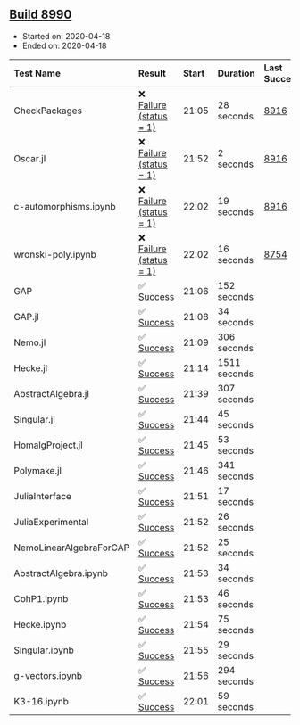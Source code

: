 ## [Build 8990](https://oscarci.mathematik.uni-kl.de/job/oscar/8990/)

* Started on: 2020-04-18
* Ended on: 2020-04-18

| Test Name    | Result | Start | Duration | Last Success | First Failure |
|:-------------|:-------|:------|:---------|:-------------|:--------------|
| CheckPackages | ❌ [Failure (status = 1)](https://oscarci.mathematik.uni-kl.de/job/oscar/8990/artifact/logs/build-8990/CheckPackages.log) | 21:05 | 28 seconds | [8916](https://oscarci.mathematik.uni-kl.de/job/oscar/8916/) | [8920](https://oscarci.mathematik.uni-kl.de/job/oscar/8920/) |
| Oscar.jl | ❌ [Failure (status = 1)](https://oscarci.mathematik.uni-kl.de/job/oscar/8990/artifact/logs/build-8990/Oscar.jl.log) | 21:52 | 2 seconds | [8916](https://oscarci.mathematik.uni-kl.de/job/oscar/8916/) | [8920](https://oscarci.mathematik.uni-kl.de/job/oscar/8920/) |
| c-automorphisms.ipynb | ❌ [Failure (status = 1)](https://oscarci.mathematik.uni-kl.de/job/oscar/8990/artifact/logs/build-8990/c-automorphisms.ipynb.log) | 22:02 | 19 seconds | [8916](https://oscarci.mathematik.uni-kl.de/job/oscar/8916/) | [8920](https://oscarci.mathematik.uni-kl.de/job/oscar/8920/) |
| wronski-poly.ipynb | ❌ [Failure (status = 1)](https://oscarci.mathematik.uni-kl.de/job/oscar/8990/artifact/logs/build-8990/wronski-poly.ipynb.log) | 22:02 | 16 seconds | [8754](https://oscarci.mathematik.uni-kl.de/job/oscar/8754/) | [8755](https://oscarci.mathematik.uni-kl.de/job/oscar/8755/) |
| GAP | ✅ [Success](https://oscarci.mathematik.uni-kl.de/job/oscar/8990/artifact/logs/build-8990/GAP.log) | 21:06 | 152 seconds |  |  |
| GAP.jl | ✅ [Success](https://oscarci.mathematik.uni-kl.de/job/oscar/8990/artifact/logs/build-8990/GAP.jl.log) | 21:08 | 34 seconds |  |  |
| Nemo.jl | ✅ [Success](https://oscarci.mathematik.uni-kl.de/job/oscar/8990/artifact/logs/build-8990/Nemo.jl.log) | 21:09 | 306 seconds |  |  |
| Hecke.jl | ✅ [Success](https://oscarci.mathematik.uni-kl.de/job/oscar/8990/artifact/logs/build-8990/Hecke.jl.log) | 21:14 | 1511 seconds |  |  |
| AbstractAlgebra.jl | ✅ [Success](https://oscarci.mathematik.uni-kl.de/job/oscar/8990/artifact/logs/build-8990/AbstractAlgebra.jl.log) | 21:39 | 307 seconds |  |  |
| Singular.jl | ✅ [Success](https://oscarci.mathematik.uni-kl.de/job/oscar/8990/artifact/logs/build-8990/Singular.jl.log) | 21:44 | 45 seconds |  |  |
| HomalgProject.jl | ✅ [Success](https://oscarci.mathematik.uni-kl.de/job/oscar/8990/artifact/logs/build-8990/HomalgProject.jl.log) | 21:45 | 53 seconds |  |  |
| Polymake.jl | ✅ [Success](https://oscarci.mathematik.uni-kl.de/job/oscar/8990/artifact/logs/build-8990/Polymake.jl.log) | 21:46 | 341 seconds |  |  |
| JuliaInterface | ✅ [Success](https://oscarci.mathematik.uni-kl.de/job/oscar/8990/artifact/logs/build-8990/JuliaInterface.log) | 21:51 | 17 seconds |  |  |
| JuliaExperimental | ✅ [Success](https://oscarci.mathematik.uni-kl.de/job/oscar/8990/artifact/logs/build-8990/JuliaExperimental.log) | 21:52 | 26 seconds |  |  |
| NemoLinearAlgebraForCAP | ✅ [Success](https://oscarci.mathematik.uni-kl.de/job/oscar/8990/artifact/logs/build-8990/NemoLinearAlgebraForCAP.log) | 21:52 | 25 seconds |  |  |
| AbstractAlgebra.ipynb | ✅ [Success](https://oscarci.mathematik.uni-kl.de/job/oscar/8990/artifact/logs/build-8990/AbstractAlgebra.ipynb.log) | 21:53 | 34 seconds |  |  |
| CohP1.ipynb | ✅ [Success](https://oscarci.mathematik.uni-kl.de/job/oscar/8990/artifact/logs/build-8990/CohP1.ipynb.log) | 21:53 | 46 seconds |  |  |
| Hecke.ipynb | ✅ [Success](https://oscarci.mathematik.uni-kl.de/job/oscar/8990/artifact/logs/build-8990/Hecke.ipynb.log) | 21:54 | 75 seconds |  |  |
| Singular.ipynb | ✅ [Success](https://oscarci.mathematik.uni-kl.de/job/oscar/8990/artifact/logs/build-8990/Singular.ipynb.log) | 21:55 | 29 seconds |  |  |
| g-vectors.ipynb | ✅ [Success](https://oscarci.mathematik.uni-kl.de/job/oscar/8990/artifact/logs/build-8990/g-vectors.ipynb.log) | 21:56 | 294 seconds |  |  |
| K3-16.ipynb | ✅ [Success](https://oscarci.mathematik.uni-kl.de/job/oscar/8990/artifact/logs/build-8990/K3-16.ipynb.log) | 22:01 | 59 seconds |  |  |
